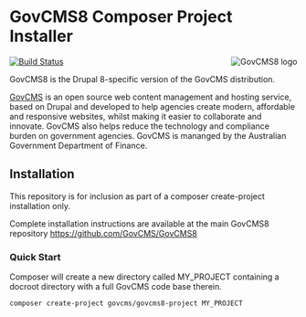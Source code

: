 # GovCMS8 Composer Project Installer
<img src="https://www.drupal.org/files/styles/grid-3/public/project-images/govcms8.png" alt="GovCMS8 logo" align="right"/>

[![Build Status](https://travis-ci.org/govCMS/GovCMS8-project.svg?branch=1.x)](https://travis-ci.org/govCMS/GovCMS8-project)

GovCMS8 is the Drupal 8-specific version of the GovCMS distribution.

[GovCMS](https://www.govcms.gov.au) is an open source web content management and hosting service, based on Drupal and developed to help agencies create modern, affordable and responsive websites, whilst making it easier to collaborate and innovate. GovCMS also helps reduce the technology and compliance burden on government agencies.  GovCMS is mananged by the Australian Government Department of Finance.

## Installation

This repository is for inclusion as part of a composer create-project installation only.

Complete installation instructions are available at the main GovCMS8 repository https://github.com/GovCMS/GovCMS8

### Quick Start

Composer will create a new directory called MY_PROJECT containing a docroot directory with a full GovCMS code base therein.

    composer create-project govcms/govcms8-project MY_PROJECT
